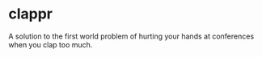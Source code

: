 clappr
======

A solution to the first world problem of hurting your hands at conferences when you clap too much.